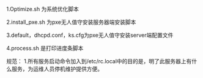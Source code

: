  1.Optimize.sh 为系统优化脚本
 
 2.install_pxe.sh 为pxe无人值守安装服务器端安装脚本 
 
 3.default，dhcpd.conf，ks.cfg为pxe无人值守安装server端配置文件  
 
 4.process.sh 是打印进度条脚本



规范：
    1.所有服务启动命令加入到/etc/rc.local中的目的是，明了此服务器上有什么服务，为运维人员停机维护提供方便。

